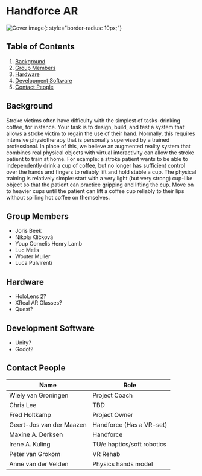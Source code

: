 # Handforce AR

![Cover image](https://i.imgur.com/rh2T411.jpeg){: style="border-radius: 10px;"}

## Table of Contents
1. [Background](#background)
2. [Group Members](#group-members)
3. [Hardware](#hardware)
4. [Development Software](#development-software)
5. [Contact People](#contact-people)

## Background <a name="background"></a>
Stroke victims often have difficulty with the simplest of tasks–drinking coffee, for instance. Your task is to design, build, and test a system that allows a stroke victim to regain the use of their hand. Normally, this requires intensive physiotherapy that is personally supervised by a trained professional. In place of this, we believe an augmented reality system that combines real physical objects with virtual interactivity can allow the stroke patient to train at home. For example: a stroke patient wants to be able to independently drink a cup of coffee, but no longer has sufficient control over the hands and fingers to reliably lift and hold stable a cup. The physical training is relatively simple: start with a very light (but very strong) cup-like object so that the patient can practice gripping and lifting the cup. Move on to heavier cups until the patient can lift a coffee cup reliably to their lips without spilling hot coffee on themselves.

## Group Members <a name="group-members"></a>
- Joris Beek
- Nikola Kličková
- Youp Cornelis Henry Lamb
- Luc Melis
- Wouter Muller
- Luca Pulvirenti

## Hardware <a name="hardware"></a>
- HoloLens 2?
- XReal AR Glasses?
- Quest?

## Development Software <a name="development-software"></a>
- Unity?
- Godot?

## Contact People <a name="contact-people"></a>
| Name                     | Role                                |
|--------------------------|-------------------------------------|
| Wiely van Groningen      | Project Coach                       |
| Chris Lee                | TBD                                 |
| Fred Holtkamp            | Project Owner                       |
| Geert-Jos van der Maazen | Handforce (Has a VR-set)            |
| Maxine A. Derksen        | Handforce                           |
| Irene A. Kuling          | TU/e haptics/soft robotics          |
| Peter van Grokom         | VR Rehab                            |
| Anne van der Velden      | Physics hands model                 |
